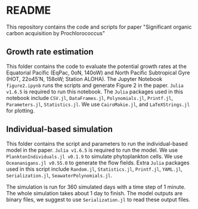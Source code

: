 # README
This repository contains the code and scripts for paper "Significant organic carbon acquisition by Prochlorococcus"

## Growth rate estimation
This folder contains the code to evaluate the potential growth rates at the Equatorial Pacific (EqPac, 0oN, 140oW) and North Pacific Subtropical Gyre (HOT, 22o45’N, 158oW; Station ALOHA). The Jupyter Notebook `figure2.ipynb` runs the scripts and generate Figure 2 in the paper. `Julia v1.6.5` is required to run this notebook. The `Julia` packages used in this notebook include `CSV.jl`, `DataFrames.jl`, `Polynomials.jl`, `Printf.jl`, `Parameters.jl`, `Statistics.jl`. We use `CairoMakie.jl`, and `LaTeXStrings.jl` for plotting.

## Individual-based simulation
This folder contains the script and parameters to run the individual-based model in the paper. `Julia v1.6.5` is required to run the model. We use `PlanktonIndividuals.jl v0.1.9` to simulate phytoplankton cells. We use `Oceananigans.jl v0.55.0` to generate the flow fields. Extra `Julia` packages used in this script include `Random.jl`, `Statistics.jl`, `Printf.jl`, `YAML.jl`, `Serialization.jl`, `SeawaterPolynomials.jl`.

The simulation is run for 360 simulated days with a time step of 1 minute. The whole simulation takes about 1 day to finish. The model outputs are binary files, we suggest to use `Serialization.jl` to read these output files.
